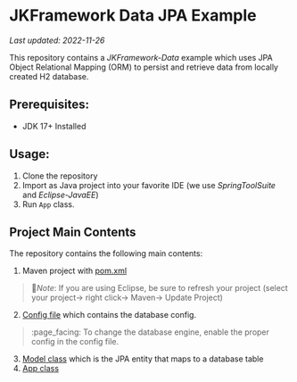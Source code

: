 # JKFramework Data JPA Example
_Last updated: 2022-11-26_


This repository contains a _JKFramework-Data_ example which uses JPA Object Relational Mapping (ORM) to persist and retrieve data from locally created H2 database.

## Prerequisites:
- JDK 17+ Installed

## Usage:
1. Clone the repository
2. Import as Java project into your favorite IDE (we use _SpringToolSuite_ and _Eclipse-JavaEE_)
3. Run `App` class.

## Project Main Contents 
The repository  contains the following main contents: 
1. Maven project with [pom.xml](pom.xml)
  > :page_facing_up:*Note*: If you are using Eclipse, be sure to refresh your project (select your project→ right click→ Maven→ Update Project)
2. [Config file](src/main/resources/config.properties) which contains the database config.
  >:page_facing: To change the database engine, enable the proper config in the config file.
3. [Model class](src/main/java/com/app/Model.java) which is the JPA entity that maps to a database table
4. [App class](src/main/java/com/app/App.java)  

